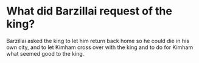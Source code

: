 # What did Barzillai request of the king?

Barzillai asked the king to let him return back home so he could die in his own city, and to let Kimham cross over with the king and to do for Kimham what seemed good to the king.
